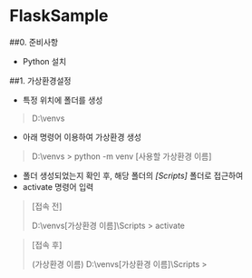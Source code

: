 # FlaskSample

##0. 준비사항
+ Python 설치

##1. 가상환경설정
+ 특정 위치에 폴더를 생성
> D:\venvs
+ 아래 명령어 이용하여 가상환경 생성
> D:\venvs > python -m venv [사용할 가상환경 이름]  

+ 폴더 생성되었는지 확인 후, 해당 폴더의 *[Scripts]* 폴더로 접근하여
+ activate 명령어 입력
> [접속 전]
> 
> D:\venvs\[가상환경 이름]\Scripts > activate

> [접속 후] 
> 
> (가상환경 이름) D:\venvs\[가상환경 이름]\Scripts >  

